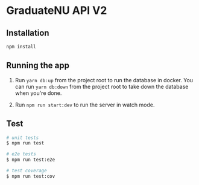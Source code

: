 # GraduateNU API V2

## Installation

```bash
npm install
```

## Running the app

1. Run `yarn db:up` from the project root to run the database in docker. You can run `yarn db:down` from the project root to take down the database when you're done.

2. Run `npm run start:dev` to run the server in watch mode.

## Test

```bash
# unit tests
$ npm run test

# e2e tests
$ npm run test:e2e

# test coverage
$ npm run test:cov
```
